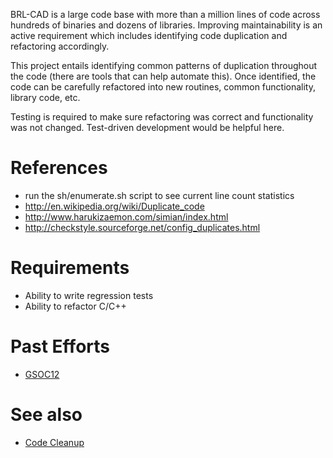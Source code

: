 BRL-CAD is a large code base with more than a million lines of code
across hundreds of binaries and dozens of libraries. Improving
maintainability is an active requirement which includes identifying code
duplication and refactoring accordingly.

This project entails identifying common patterns of duplication
throughout the code (there are tools that can help automate this). Once
identified, the code can be carefully refactored into new routines,
common functionality, library code, etc.

Testing is required to make sure refactoring was correct and
functionality was not changed. Test-driven development would be helpful
here.

# References

-   run the sh/enumerate.sh script to see current line count statistics
-   <http://en.wikipedia.org/wiki/Duplicate_code>
-   <http://www.harukizaemon.com/simian/index.html>
-   <http://checkstyle.sourceforge.net/config_duplicates.html>

# Requirements

-   Ability to write regression tests
-   Ability to refactor C/C++

# Past Efforts

-   [GSOC12](/wiki/user/Ksuzee/Reports.md)

# See also

-   [Code Cleanup](Code_Cleanup.md)
